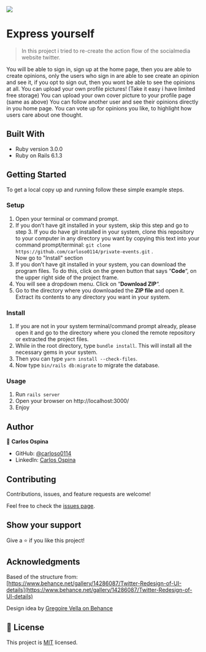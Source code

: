 ![](https://img.shields.io/badge/Microverse-blueviolet)

# Express yourself

> In this project i tried to re-create the action flow of the socialmedia website twitter.

You will be able to sign in, sign up at the home page, then you are able to create opinions, only the users who sign in are able to see create an opinion and see it, if you opt to sign out, then you wont be able to see the opinions at all.
You can upload your own profile pictures! (Take it easy i have limited free storage)
You can upload your own cover picture to your profile page (same as above)
You can follow another user and see their opinions directly in you home page.
You can vote up for opinions you like, to highlight how users care about one thought.

## Built With
- Ruby version 3.0.0
- Ruby on Rails 6.1.3

## Getting Started
To get a local copy up and running follow these simple example steps.

### Setup
1. Open your terminal or command prompt.
2. If you don’t have git installed in your system, skip this step and go to step 3. If you do have git installed in your system, clone this repository to your computer in any directory you want by copying this text into your command prompt/terminal: `git clone https://github.com/carloso0114/private-events.git`  .
<br>Now go to "Install" section
3. If you don’t have git installed in your system, you can download the program files. To do this, click on the green button that says “**Code**“, on the upper right side of the project frame.
4. You will see a dropdown menu. Click on “**Download ZIP**“.
5. Go to the directory where you downloaded the **ZIP file** and open it. Extract its contents to any directory you want in your system.

### Install
1. If you are not in your system terminal/command prompt already, please open it and go to the directory where you cloned the remote repository or extracted the project files.
2. While in the root directory, type `bundle install`. This will install all the necessary gems in your system.
3. Then you can type <code>yarn install --check-files</code>.
4. Now type <code>bin/rails db:migrate</code> to migrate the database.
### Usage
1. Run <code>rails server</code>
2. Open your browser on http://localhost:3000/
2. Enjoy

## Author

👤 **Carlos Ospina**

- GitHub: [@carloso0114](https://github.com/carloso0114)
- LinkedIn: [Carlos Ospina](https://www.linkedin.com/in/carlosospina/)

## Contributing

Contributions, issues, and feature requests are welcome!

Feel free to check the [issues page](https://github.com/carloso0114/express-yourself-rails-capstone/issues).

## Show your support

Give a ⭐️ if you like this project!

## Acknowledgments

Based of the structure from: 
[https://www.behance.net/gallery/14286087/Twitter-Redesign-of-UI-details](https://www.behance.net/gallery/14286087/Twitter-Redesign-of-UI-details)

Design idea by [Gregoire Vella on Behance](https://www.behance.net/gregoirevella)

## 📝 License

This project is [MIT](https://github.com/carloso0114/express-yourself-rails-capstone/blob/development/LICENSE) licensed.
